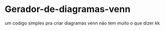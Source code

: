 # Gerador-de-diagramas-venn
um codigo simples pra criar diagramas venn
não tem muito o que dizer kk
